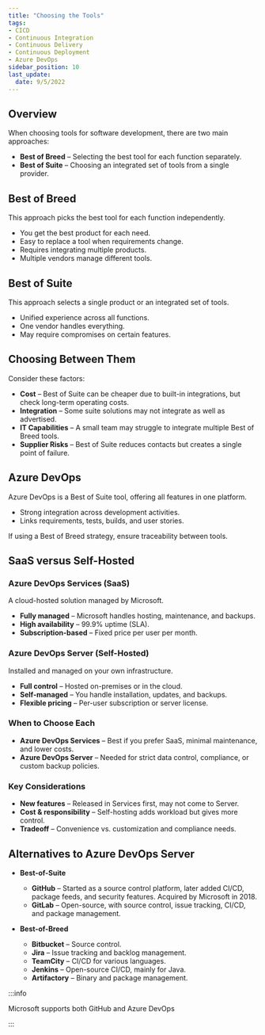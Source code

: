 ```yaml
---
title: "Choosing the Tools"
tags: 
- CICD
- Continuous Integration
- Continuous Delivery
- Continuous Deployment
- Azure DevOps
sidebar_position: 10
last_update:
  date: 9/5/2022
---
```


## Overview

When choosing tools for software development, there are two main approaches:  

- **Best of Breed** – Selecting the best tool for each function separately.  
- **Best of Suite** – Choosing an integrated set of tools from a single provider.  

## Best of Breed  

This approach picks the best tool for each function independently.  

- You get the best product for each need.  
- Easy to replace a tool when requirements change.  
- Requires integrating multiple products.  
- Multiple vendors manage different tools.  

## Best of Suite  

This approach selects a single product or an integrated set of tools.  

- Unified experience across all functions.  
- One vendor handles everything.  
- May require compromises on certain features.  

## Choosing Between Them  

Consider these factors:  

- **Cost** – Best of Suite can be cheaper due to built-in integrations, but check long-term operating costs.  
- **Integration** – Some suite solutions may not integrate as well as advertised.  
- **IT Capabilities** – A small team may struggle to integrate multiple Best of Breed tools.  
- **Supplier Risks** – Best of Suite reduces contacts but creates a single point of failure.  

## Azure DevOps  

Azure DevOps is a Best of Suite tool, offering all features in one platform.  

- Strong integration across development activities.  
- Links requirements, tests, builds, and user stories.  

If using a Best of Breed strategy, ensure traceability between tools.  

## SaaS versus Self-Hosted

### Azure DevOps Services (SaaS)  

A cloud-hosted solution managed by Microsoft.  

- **Fully managed** – Microsoft handles hosting, maintenance, and backups.  
- **High availability** – 99.9% uptime (SLA).  
- **Subscription-based** – Fixed price per user per month.  

### Azure DevOps Server (Self-Hosted)  

Installed and managed on your own infrastructure.  

- **Full control** – Hosted on-premises or in the cloud.  
- **Self-managed** – You handle installation, updates, and backups.  
- **Flexible pricing** – Per-user subscription or server license.  

### When to Choose Each  

- **Azure DevOps Services** – Best if you prefer SaaS, minimal maintenance, and lower costs.  
- **Azure DevOps Server** – Needed for strict data control, compliance, or custom backup policies.  

### Key Considerations  

- **New features** – Released in Services first, may not come to Server.  
- **Cost & responsibility** – Self-hosting adds workload but gives more control.  
- **Tradeoff** – Convenience vs. customization and compliance needs.

## Alternatives to Azure DevOps Server  

- **Best-of-Suite**  

  - **GitHub** – Started as a source control platform, later added CI/CD, package feeds, and security features. Acquired by Microsoft in 2018.  
  - **GitLab** – Open-source, with source control, issue tracking, CI/CD, and package management.  

- **Best-of-Breed**

  - **Bitbucket** – Source control.  
  - **Jira** – Issue tracking and backlog management.  
  - **TeamCity** – CI/CD for various languages.  
  - **Jenkins** – Open-source CI/CD, mainly for Java.  
  - **Artifactory** – Binary and package management.  

:::info 

Microsoft supports both GitHub and Azure DevOps

:::